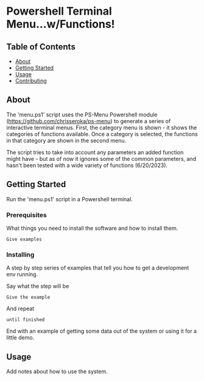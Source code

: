 # Powershell Terminal Menu...w/Functions!

## Table of Contents

- [About](#about)
- [Getting Started](#getting_started)
- [Usage](#usage)
- [Contributing](../CONTRIBUTING.md)

## About <a name = "about"></a>

The 'menu.ps1' script uses the PS-Menu Powershell module (https://github.com/chrisseroka/ps-menu) to generate a series of interactive terminal menus.
First, the category menu is shown - it shows the categories of functions available. Once a category is selected, the functions in that category are shown in the second menu.

The script tries to take into account any parameters an added function might have - but as of now it ignores some of the common parameters, and hasn't been tested with a wide variety of functions (6/20/2023).

## Getting Started <a name = "getting_started"></a>

Run the 'menu.ps1' script in a Powershell terminal.

### Prerequisites

What things you need to install the software and how to install them.

```
Give examples
```

### Installing

A step by step series of examples that tell you how to get a development env running.

Say what the step will be

```
Give the example
```

And repeat

```
until finished
```

End with an example of getting some data out of the system or using it for a little demo.

## Usage <a name = "usage"></a>

Add notes about how to use the system.
